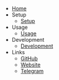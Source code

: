 * [Home](/)
* Setup
    * [Setup](/setup.md)
* Usage
    * [Usage](/usage.md)
* Development
    * [Development](/development.md)
* Links
    * [<i class="fab fa-github"></i> GitHub](https://github.com/lraton)
    * [<i class="fas fa-globe"></i> Website](https://filipponotari.site/)
    * [<i class="fab fa-telegram-plane"></i> Telegram](https://www.telegram.me/Iraton)
